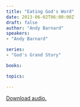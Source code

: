 ```yaml
---
title: "Eating God's Word"
date: 2013-06-02T06:00:00Z
draft: false
author: "Andy Barnard"
speakers:
- "Andy Barnard"

series:
- "God's Grand Story"

books:

topics:

---
```

[Download audio.](https://s3.amazonaws.com/highway/sermons/2013_06/02_Eating_Gods_Word.mp3)